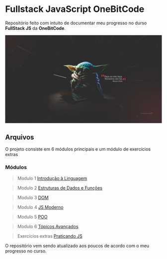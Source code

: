# Fullstack JavaScript OneBitCode

Repositório feito com intuito de documentar meu progresso no durso **FullStack JS** da **OneBitCode**. 


![Banner oneBitCode](banner.png)



## Arquivos

O projeto consiste em 6 módulos principais e um módulo de exercícios extras

### Módulos
>Modulo 1 [Introdução à Linguagem](modulo-1)

>Modulo 2 [Estruturas de Dados e Funções](modulo-2)

>Modulo 3 [DOM](modulo-3)

>Modulo 4 [JS Moderno](modulo-4)

>Modulo 5 [POO](modulo-5)

>Modulo 6 [Tópicos Avançados](modulo-6)

>Exercícios extras [Praticando JS](exercicios-extras)

O repositório vem sendo atualizado aos poucos de acordo com o meu progresso no curso.
